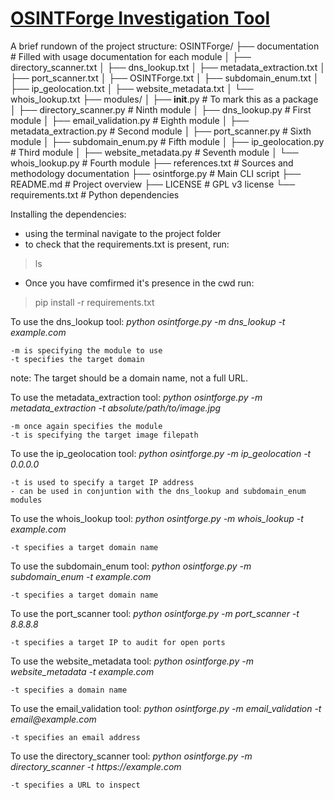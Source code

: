 <h1><b><u>OSINTForge Investigation Tool</u></b></h1>

A brief rundown of the project structure:
OSINTForge/
├── documentation            # Filled with usage documentation for each module 
│   ├── directory_scanner.txt
│   ├── dns_lookup.txt
│   ├── metadata_extraction.txt
│   ├── port_scanner.txt
│   ├── OSINTForge.txt
│   ├── subdomain_enum.txt
│   ├── ip_geolocation.txt
│   ├── website_metadata.txt
│   └── whois_lookup.txt
├── modules/
│   ├── __init__.py          # To mark this as a package
│   ├── directory_scanner.py # Ninth module
│   ├── dns_lookup.py        # First module
│   ├── email_validation.py  # Eighth module
│   ├── metadata_extraction.py # Second module
│   ├── port_scanner.py      # Sixth module
│   ├── subdomain_enum.py    # Fifth module
│   ├── ip_geolocation.py    # Third module
│   ├── website_metadata.py  # Seventh module
│   └── whois_lookup.py      # Fourth module
├── references.txt           # Sources and methodology documentation
├── osintforge.py            # Main CLI script
├── README.md                # Project overview
├── LICENSE                  # GPL v3 license
└── requirements.txt         # Python dependencies

Installing the dependencies:
- using the terminal navigate to the project folder
- to check that the requirements.txt is present, run: 
>ls 
- Once you have comfirmed it's presence in the cwd run:
>pip install -r requirements.txt


To use the dns_lookup tool:
_python osintforge.py -m dns_lookup -t example.com_

    -m is specifying the module to use
    -t specifies the target domain

note: The target should be a domain name, not a full URL.


To use the metadata_extraction tool:
_python osintforge.py -m metadata_extraction -t absolute/path/to/image.jpg_

    -m once again specifies the module
    -t is specifying the target image filepath


To use the ip_geolocation tool:
_python osintforge.py -m ip_geolocation -t 0.0.0.0_

    -t is used to specify a target IP address
    - can be used in conjuntion with the dns_lookup and subdomain_enum modules


To use the whois_lookup tool:
_python osintforge.py -m whois_lookup -t example.com_

    -t specifies a target domain name


To use the subdomain_enum tool:
_python osintforge.py -m subdomain_enum -t example.com_

    -t specifies a target domain name

To use the port_scanner tool:
_python osintforge.py -m port_scanner -t 8.8.8.8_

    -t specifies a target IP to audit for open ports

To use the website_metadata tool:
_python osintforge.py -m website_metadata -t example.com_

    -t specifies a domain name

To use the email_validation tool:
_python osintforge.py -m email_validation -t email@example.com_

    -t specifies an email address

To use the directory_scanner tool:
_python osintforge.py -m directory_scanner -t https://example.com_

    -t specifies a URL to inspect